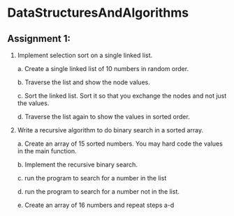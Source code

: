 # DataStructuresAndAlgorithms

Assignment 1:
-------------

1. Implement selection sort on a single linked list. 

   a. Create  a single  linked list of 10 numbers in random order.

   b. Traverse the list and show the node values.

   c. Sort the linked list.  Sort it so that you exchange the nodes and not just the values.

   d. Traverse the list again to show the values in sorted order.

2. Write a recursive algorithm to do binary search in a sorted array.

    a. Create an array of 15 sorted numbers.  You may hard code the values in the main function.

    b. Implement the recursive binary search.

    c. run the program to search for a number in the list

    d. run the program to search for a number not in the list.

    e. Create an array of 16 numbers and repeat steps a-d
    
 
